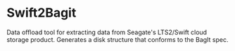 # Swift2Bagit
Data offload tool for extracting data from Seagate's LTS2/Swift cloud storage product.  Generates a disk structure that conforms to the BagIt spec. 
